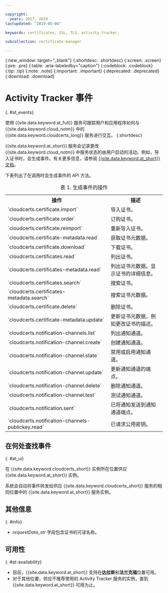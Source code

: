 ```yaml
---

copyright:
  years: 2017, 2019
lastupdated: "2019-05-06"

keywords: certificates, SSL, TLS, activity tracker,

subcollection: certificate-manager

---
```


{:new_window: target="_blank"}
{:shortdesc: .shortdesc}
{:screen: .screen}
{:pre: .pre}
{:table: .aria-labeledby="caption"}
{:codeblock: .codeblock}
{:tip: .tip}
{:note: .note}
{:important: .important}
{:deprecated: .deprecated}
{:download: .download}

# Activity Tracker 事件  
{: #at_events}

使用 {{site.data.keyword.at_full}} 服务可跟踪用户和应用程序如何与 {{site.data.keyword.cloud_notm}} 中的 {{site.data.keyword.cloudcerts_long}} 服务进行交互。
{:shortdesc}

{{site.data.keyword.at_short}} 服务会记录更改 {{site.data.keyword.cloud_notm}} 中服务状态的由用户启动的活动。例如，导入证书时，会生成事件。有关更多信息，请参阅 [{{site.data.keyword.at_short}} 文档](/docs/services/Activity-Tracker-with-LogDNA?topic=logdnaat-getting-started#getting-started)。

下表列出了在调用时会生成事件的 API 方法。

<table>
  <caption>表 1. 生成事件的操作</caption>
  <tr>
    <th>操作 </th>
	  <th>描述</th>
  </tr>
  <tr>
    <td>`cloudcerts.certificate.import`</td>
	  <td>导入证书。</td>
  </tr>
  <tr>
    <td>`cloudcerts.certificate.order`</td>
	  <td>订购证书。</td>
  </tr>
  <tr>
    <td>`cloudcerts.certificate.reimport`</td>
	  <td>重新导入证书。</td>
  </tr>
  <tr>
    <td>`cloudcerts.certificate-metadata.read`</td>
	  <td>获取证书元数据。</td>
  </tr>
  <tr>
    <td>`cloudcerts.certificate.download`</td>
	  <td>下载证书。</td>
  </tr>
  <tr>
    <td>`cloudcerts.certificates.read`</td>
	  <td>列出证书。</td>
  </tr>
  <tr>
    <td>`cloudcerts.certificates-metadata.read`</td>
	  <td>列出证书元数据。显示证书的详细信息。</td>
  </tr>
  <tr>
    <td>`cloudcerts.certificates.search`</td>
	  <td>搜索证书。</td>
  </tr>
  <tr>
    <td>`cloudcerts.certificates-metadata.search`</td>
	  <td>搜索证书元数据。</td>
  </tr>
  <tr>
    <td>`cloudcerts.certificate.delete`</td>
	  <td>删除证书。</td>
  </tr>
  <tr>
    <td>`cloudcerts.certificate-metadata.update`</td>
	  <td>更新证书元数据，例如更改证书的描述。</td>
  </tr>
  <tr>
    <td>`cloudcerts.notification-channels.list`</td>
	  <td>列出通知通道。</td>
  </tr>
  <tr>
    <td>`cloudcerts.notification-channel.create`</td>
	  <td>创建通知通道。</td>
  </tr>
  <tr>
    <td>`cloudcerts.notification-channel.state`</td>
	  <td>禁用或启用通知通道。</td>
  </tr>
  <tr>
    <td>`cloudcerts.notification-channel.update`</td>
	  <td>更新通知通道的端点。</td>
  </tr>
  <tr>
    <td>`cloudcerts.notification-channel.delete`</td>
	  <td>删除通知通道。</td>
  </tr>
  <tr>
    <td>`cloudcerts.notification-channel.test`</td>
	  <td>测试通知通道。</td>
  </tr>
  <tr>
    <td>`cloudcerts.notification.sent`</td>
	  <td>已将通知发送到通知通道端点。</td>
  </tr>
  <tr>
    <td>`cloudcerts.notification-channels-publickey.read`</td>
	  <td>已请求公用密钥。</td>
  </tr>
</table>

## 在何处查找事件
{: #at_ui}

在 {{site.data.keyword.cloudcerts_short}} 实例所在位置供应 {{site.data.keyword.at_short}} 实例。

系统会自动将事件转发给供应 {{site.data.keyword.cloudcerts_short}} 服务的相同位置中的 {{site.data.keyword.at_short}} 服务实例。

## 其他信息
{: #info}

* *requestData_str* 字段包含证书的可读名称。

## 可用性
{: #at-availability}

* 目前，{{site.data.keyword.at_short}} 支持在**达拉斯**和**法兰克福**位置可用。
* 对于其他位置，供应不推荐使用的 Activity Tracker 服务的实例，直到 {{site.data.keyword.at_short}} 可用为止。
